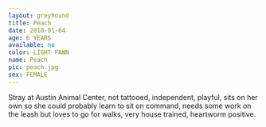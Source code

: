 ```yaml
---
layout: greyhound
title: Peach
date: 2010-01-04
age: 6 YEARS
available: no
color: LIGHT FAWN
name: Peach
pic: peach.jpg
sex: FEMALE
---
```



Stray at Austin Animal Center, not tattooed, independent, playful, sits on her own so she could probably learn to sit on
command, needs some work on the leash but loves to go for walks, very house trained, heartworm positive.
